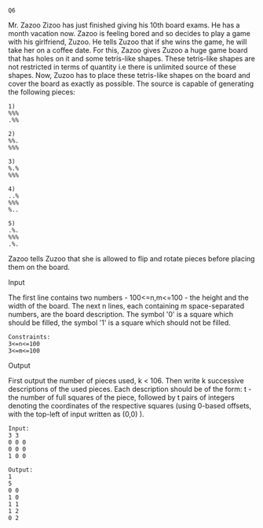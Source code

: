 
```
Q6
```

Mr. Zazoo Zizoo has just finished giving his 10th board exams. He has a month vacation now. Zazoo is feeling bored and so decides to play a game with his girlfriend, Zuzoo. He tells Zuzoo that if she wins the game, he will take her on a coffee date. For this, Zazoo gives Zuzoo a huge game board that has holes on it and some 	tetris-like shapes. These tetris-like shapes are not restricted in terms of quantity i.e there is unlimited source of these shapes. Now, Zuzoo has to place these tetris-like shapes on the board and cover the board as exactly as possible. The source is capable of generating the following pieces:
```
1)
%%%
.%%

2)
%%.
%%%

3)
%.%
%%%

4)
..%
%%%
%..

5)
.%.
%%%
.%.

```

Zazoo tells Zuzoo that she is allowed to flip and rotate pieces before placing them on the board.

Input

The first line contains two numbers - 100<=n,m<=100 - the height and the width of the board. The next n lines, each containing m space-separated numbers, are the board description. The symbol '0' is a square which should be filled, the symbol '1' is a square which should not be filled.

```
Constraints:
3<=n<=100
3<=m<=100

```

Output

First output the number of pieces used, k < 106. Then write k successive descriptions of the used pieces. Each description should be of the form: t - the number of full squares of the piece, followed by t pairs of integers denoting the coordinates of the respective squares (using 0-based offsets, with the top-left of input written as (0,0) ).

```
Input:
3 3
0 0 0
0 0 0
1 0 0

```
```
Output:
1
5
0 0
1 0
1 1
1 2
0 2

```
